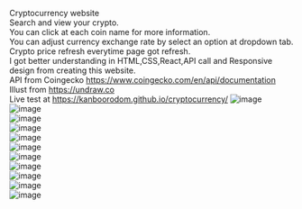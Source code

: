 Cryptocurrency website\
Search and view your crypto.\
You can click at each coin name for more information.\
You can adjust currency exchange rate by select an option at dropdown tab.\
Crypto price refresh everytime page got refresh.\
I got better understanding in HTML,CSS,React,API call and Responsive design from creating this website.\
API from Coingecko https://www.coingecko.com/en/api/documentation \
Illust from https://undraw.co \
Live test at https://kanboorodom.github.io/cryptocurrency/
![image](https://user-images.githubusercontent.com/78006318/133459518-4869dc32-7e03-4119-b5bc-31a5773f1cf0.png) \
![image](https://user-images.githubusercontent.com/78006318/133459662-feda22d8-f315-4e5d-9e05-7193fd03248e.png) \
![image](https://user-images.githubusercontent.com/78006318/133459775-55d445bc-b1da-462f-8181-acf1b0802348.png) \
![image](https://user-images.githubusercontent.com/78006318/133459865-60176dce-2795-4c79-b0a6-2b47f380da2b.png) \
![image](https://user-images.githubusercontent.com/78006318/133459978-68482c4d-fc79-400c-ad39-fb25577bb436.png) \
![image](https://user-images.githubusercontent.com/78006318/133460264-5aa95da5-5be6-4293-9e6c-33fb2ac4e464.png) \
![image](https://user-images.githubusercontent.com/78006318/133873300-0c598be6-352f-4700-90a7-4a746ec504da.png) \
![image](https://user-images.githubusercontent.com/78006318/133873320-fe608fa5-14a8-4b76-a43a-202416cdb2a3.png) \
![image](https://user-images.githubusercontent.com/78006318/133459328-66dd1577-a713-4eed-a481-39dd00af6885.png) \
![image](https://user-images.githubusercontent.com/78006318/133873351-4c09e6b2-b0c7-49c1-ac6f-2e15432cd98c.png) \
![image](https://user-images.githubusercontent.com/78006318/133873367-15d93f93-a098-4a5c-b841-f5b05382cd83.png)







